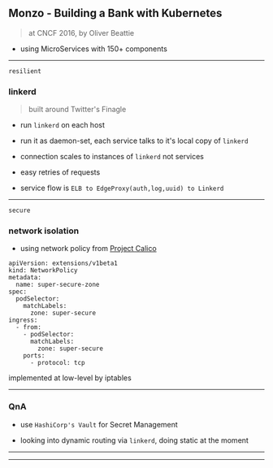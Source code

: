 
## Monzo - Building a Bank with Kubernetes

> at CNCF 2016, by Oliver Beattie

* using MicroServices with 150+ components

---

`resilient`

### linkerd

> built around Twitter's Finagle

* run `linkerd` on each host

* run it as daemon-set, each service talks to it's local copy of `linkerd`

* connection scales to instances of `linkerd` not services

* easy retries of requests

* service flow is `ELB to EdgeProxy(auth,log,uuid) to Linkerd`

---

`secure`

### network isolation

* using network policy from [Project Calico](https://www.projectcalico.org/)

```
apiVersion: extensions/v1beta1
kind: NetworkPolicy
metadata:
  name: super-secure-zone
spec:
  podSelector:
    matchLabels:
      zone: super-secure
ingress:
  - from:
    - podSelector:
      matchLabels:
        zone: super-secure
    ports:
      - protocol: tcp
```

implemented at low-level by iptables

---

### QnA

* use `HashiCorp's Vault` for Secret Management

* looking into dynamic routing via `linkerd`, doing static at the moment

---
---

